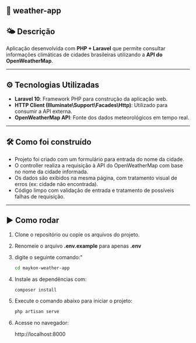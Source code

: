 ## 📌 weather-app

## 🌤️ Descrição
Aplicação desenvolvida com **PHP + Laravel** que permite consultar informações climáticas de cidades brasileiras utilizando a **API do OpenWeatherMap**.

---

## ⚙️ Tecnologias Utilizadas

- **Laravel 10**: Framework PHP para construção da aplicação web.
- **HTTP Client (Illuminate\Support\Facades\Http)**: Utilizado para consumir a API externa.
- **OpenWeatherMap API**: Fonte dos dados meteorológicos em tempo real.

---

## 🛠️ Como foi construído

- Projeto foi criado com um formulário para entrada do nome da cidade.
- O controller realiza a requisição à API do OpenWeatherMap com base no nome da cidade informada.
- Os dados são exibidos na mesma página, com tratamento visual de erros (ex: cidade não encontrada).
- Código limpo com validação de entrada e tratamento de possíveis falhas de requisição.

---

## ▶️ Como rodar

1. Clone o repositório ou copie os arquivos do projeto.
2. Renomeie o arquivo **.env.example** para apenas **.env**
3. digite o seguinte comando:"
    ```bash
    cd maykon-weather-app
4. Instale as dependências com:
    ```bash
   composer install
5. Execute o comando abaixo para iniciar o projeto:
    ```bash
    php artisan serve
6. Acesse no navegador:

    http://localhost:8000